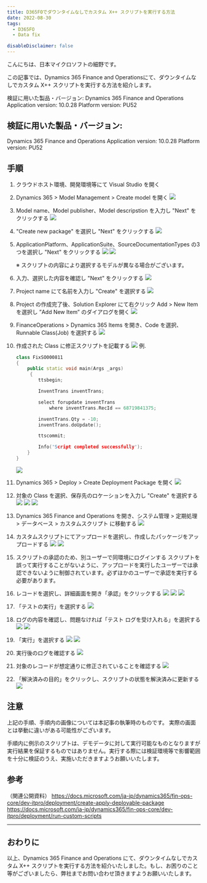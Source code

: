 ```yaml
---
title: D365FOでダウンタイムなしでカスタム X++ スクリプトを実行する方法
date: 2022-08-30
tags:
  - D365FO
  - Data fix

disableDisclaimer: false
---
```


こんにちは、日本マイクロソフトの細野です。

この記事では、Dynamics 365 Finance and Operationsにて、ダウンタイムなしでカスタム X++ スクリプトを実行する方法を紹介します。

検証に用いた製品・バージョン: Dynamics 365 Finance and Operations Application version: 10.0.28 Platform version: PU52
<!-- more -->
## 検証に用いた製品・バージョン:
Dynamics 365 Finance and Operations
Application version: 10.0.28
Platform version: PU52

## 手順
1. クラウドホスト環境、開発環境等にて Visual Studio を開く
2. Dynamics 365 > Model Management > Create model を開く
    ![](./how-to-run-custom-script-d365fo/step2.png)
3.  Model name、Model publisher、Model descripstion を入力し "Next" をクリックする
    ![](./how-to-run-custom-script-d365fo/step3.png)
4.  "Create new package" を選択し "Next" をクリックする
    ![](./how-to-run-custom-script-d365fo/step4.png)
5. ApplicationPlatform、ApplicationSuite、SourceDocumentationTypes の3つを選択し "Next" をクリックする
    ![](./how-to-run-custom-script-d365fo/step5-1.png)
    ![](./how-to-run-custom-script-d365fo/step5-2.png)

    ※ スクリプトの内容により選択するモデルが異なる場合がございます。

6. 入力、選択した内容を確認し "Next" をクリックする
    ![](./how-to-run-custom-script-d365fo/step6.png)
7. Project name にて名前を入力し "Create" を選択する
    ![](./how-to-run-custom-script-d365fo/step7.png)
8. Project の作成完了後、Solution Explorer にて右クリック Add > New Item を選択し ”Add New Item” のダイアログを開く
    ![](./how-to-run-custom-script-d365fo/step8.png)
9.  FinanceOperations > Dynamics 365 Items を開き、Code を選択、Runnable Class(Job) を選択する
    ![](./how-to-run-custom-script-d365fo/step9.png)
10. 作成された Class に修正スクリプトを記載する
    ![](./how-to-run-custom-script-d365fo/step10-1.png)
例. 
    ``` c++
    class FixSO000811
    {
        public static void main(Args _args)
         {
            ttsbegin;

            InventTrans inventTrans;

            select forupdate inventTrans
                where inventTrans.RecId == 68719841375;

            inventTrans.Qty = -10;
            inventTrans.doUpdate();

            ttscommit;

            Info('Script completed successfully');
        }
    }
    ```
    ![](./how-to-run-custom-script-d365fo/step10-2.png)
    
11.	Dynamics 365 > Deploy > Create Deployment Package を開く
    ![](./how-to-run-custom-script-d365fo/step11.png)
12.	対象の Class を選択、保存先のロケーションを入力し "Create" を選択する
    ![](./how-to-run-custom-script-d365fo/step12-1.png)
    ![](./how-to-run-custom-script-d365fo/step12-2.png)
    ![](./how-to-run-custom-script-d365fo/step12-3.png)
13.	Dynamics 365 Finance and Operations を開き、システム管理 > 定期処理 > データベース > カスタムスクリプト に移動する
    ![](./how-to-run-custom-script-d365fo/step13.png)
14.	カスタムスクリプトにてアップロードを選択し、作成したパッケージをアップロードする
    ![](./how-to-run-custom-script-d365fo/step14-1.png)
    ![](./how-to-run-custom-script-d365fo/step14-2.png)
15.	スクリプトの承認のため、別ユーザーで同環境にログインする
    スクリプトを誤って実行することがないように、アップロードを実行したユーザーでは承認できないように制御されています。必ずほかのユーザーで承認を実行する必要があります。
16.	レコードを選択し、詳細画面を開き「承認」をクリックする
    ![](./how-to-run-custom-script-d365fo/step16-1.png)
    ![](./how-to-run-custom-script-d365fo/step16-2.png)
    ![](./how-to-run-custom-script-d365fo/step16-3.png)
17.	「テストの実行」を選択する
    ![](./how-to-run-custom-script-d365fo/step17.png)
18. ログの内容を確認し、問題なければ「テスト ログを受け入れる」を選択する
    ![](./how-to-run-custom-script-d365fo/step18-1.png)
    ![](./how-to-run-custom-script-d365fo/step18-2.png)
19. 「実行」を選択する
    ![](./how-to-run-custom-script-d365fo/step19-1.png)
    ![](./how-to-run-custom-script-d365fo/step19-2.png)
20. 実行後のログを確認する
    ![](./how-to-run-custom-script-d365fo/step20.png)
21. 対象のレコードが想定通りに修正されていることを確認する
    ![](./how-to-run-custom-script-d365fo/step21.png)
22. 「解決済みの目的」をクリックし、スクリプトの状態を解決済みに更新する
    ![](./how-to-run-custom-script-d365fo/step22.png)

## 注意
上記の手順、手順内の画像については本記事の執筆時のものです。
実際の画面とは挙動に違いがある可能性がございます。

手順内に例示のスクリプトは、デモデータに対して実行可能なものとなりますが実行結果を保証するものではありません。実行する際には検証環境等で影響範囲を十分に検証のうえ、実施いただきますようお願いいたします。

## 参考
（関連公開資料）
https://docs.microsoft.com/ja-jp/dynamics365/fin-ops-core/dev-itpro/deployment/create-apply-deployable-package
https://docs.microsoft.com/ja-jp/dynamics365/fin-ops-core/dev-itpro/deployment/run-custom-scripts

---
## おわりに  

以上、Dynamics 365 Finance and Operations にて、ダウンタイムなしでカスタム X++ スクリプトを実行する方法を紹介いたしました。もし、お困りのこと等がございましたら、弊社までお問い合わせ頂きますようお願いいたします。
